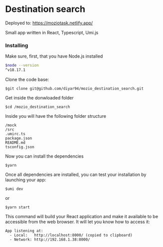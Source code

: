 # Destination search 

Deployed to: https://moziotask.netlify.app/

Small app written in React, Typescript, Umi.js

### Installing

Make sure, first, that you have Node.js installed
```sh
$node --version
^v18.17.1
```

Clone the code base:
```
$git clone git@github.com/diyar94/mozio_destination_search.git
```

Get inside the donwloaded folder
```
$cd /mozio_destination_search
```

Inside you will have the following folder structure
```
/mock
/src
.umirc.ts
package.json
README.md
tsconfig.json
```

Now you can install the dependencies
```
$yarn
```

Once all dependencies are installed, you can test your installation by launching your app:
```
$umi dev
```
or
```
$yarn start
```

This command will build your React application and make it available to be accessible from the web browser. It will let you know how to access it:
```
App listening at:
  - Local:   http://localhost:8000/ (copied to clipboard)
  - Network: http://192.168.1.38:8000/
```



